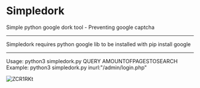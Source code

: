 # Simpledork
Simple python google dork tool - Preventing google captcha

***********************************************************
Simpledork requires python google lib to be installed with
pip install google
***********************************************************

Usage: python3 simpledork.py QUERY AMOUNTOFPAGESTOSEARCH <br />
Example: python3 simpledork.py inurl:"/admin/login.php"

![ZCR1RKt](https://github.com/thegrreat1/Simpledork/assets/63957530/ba82c5d8-2df7-423c-9d5e-5df9e021ae0b)
